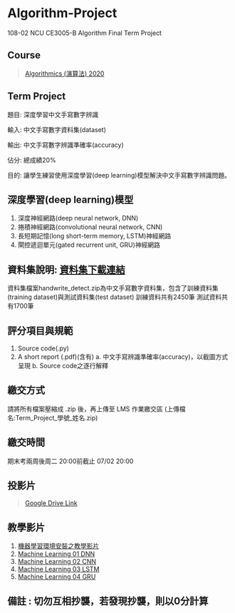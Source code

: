 # Algorithm-Project
108-02 NCU CE3005-B Algorithm Final Term Project

## Course

> [Algorithmics (演算法) 2020](https://staff.csie.ncu.edu.tw/jrjiang/alg2020)

## Term Project

題目: 深度學習中文手寫數字辨識

輸入: 中文手寫數字資料集(dataset)

輸出: 中文手寫數字辨識準確率(accuracy)

佔分: 總成績20%

目的: 讓學生練習使用深度學習(deep learning)模型解決中文手寫數字辨識問題。

## 深度學習(deep learning)模型

1. 深度神經網路(deep neural network, DNN)
2. 捲積神經網路(convolutional neural network, CNN)
3. 長短期記憶(long short-term memory, LSTM)神經網路
4. 閘控遞迴單元(gated recurrent unit, GRU)神經網路

## 資料集說明: [資料集下載連結](https://drive.google.com/open?id=1LTsjn8MWY2LYv1ovrvN6pTEkkigvr46a)

資料集檔案handwrite_detect.zip為中文手寫數字資料集，包含了訓練資料集(training dataset)與測試資料集(test dataset)
訓練資料共有2450筆
測試資料共有1700筆

## 評分項目與規範

1. Source code(.py)
2. A short report (.pdf)(含有)
  a. 中文手寫辨識準確率(accuracy)，以截圖方式呈現
  b. Source code之逐行解釋

## 繳交方式

請將所有檔案壓縮成 .zip 後，再上傳至 LMS 作業繳交區
(上傳檔名:Term_Project_學號_姓名.zip)

## 繳交時間

期末考兩周後周二 20:00前截止 07/02 20:00

## 投影片

> [Google Drive Link](https://drive.google.com/drive/folders/1OiRiTyf5xMbHxlUEg2LUbXT9Z9GqgLZu?usp=sharing)

## 教學影片

1. [機器學習環境安裝之教學影片](https://youtu.be/mzz3MuvYCKs)
2. [Machine Learning 01 DNN](https://youtu.be/-yUhI-99R1w)
3. [Machine Learning 02 CNN](https://youtu.be/q5d_CwgGklk)
4. [Machine Learning 03 LSTM](https://youtu.be/RpdgGApjn40)
5. [Machine Learning 04 GRU](https://youtu.be/ytiLcksrN_4)

## 備註 : 切勿互相抄襲，若發現抄襲，則以0分計算
